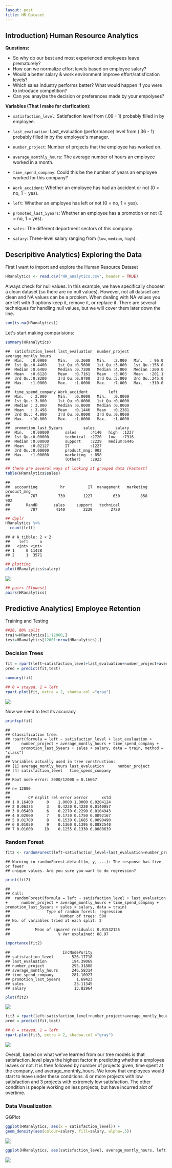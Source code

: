 ```yaml
---
layout: post
title: HR Dataset
---
```


Introduction) Human Resource Analytics
--------------------------------------

**Questions:**

-   So why do our best and most experienced employees leave prematurely?
-   How can we normalize effort levels based on employee salary?
-   Would a better salary & work environment improve effort/satisfication levels?
-   Which sales industry performs better? What would happen if you were to introduce competition?
-   Can you anaylze the decision or preferences made by your empolyees?

**Variables (That I make for clarfication):**

-   `satisfaction_level`: Satisfaction level from (.09 - 1) probably filled in by employee.

-   `last_evaluation`: Last\_evaluation (performance) level from (.36 - 1) probably filled in by the employee's manager.

-   `number_project`: Number of projects that the employee has worked on.

-   `average_monthly_hours`: The average number of hours an employee worked in a month.

-   `time_spend_company`: Could this be the number of years an employee worked for this company?

-   `Work_accident`: Whether an employee has had an accident or not (0 = no, 1 = yes).

-   `left`: Whether an employee has left or not (0 = no, 1 = yes).

-   `promoted_last_5years`: Whether an employee has a promotion or not (0 = no, 1 = yes).

-   `sales`: The different department sectors of this company.

-   `salary`: Three-level salary ranging from (`low`, `medium`, `high`).

Descripitive Analytics) Exploring the Data
------------------------------------------

First I want to import and explore the Human Resource Dataset

``` r
HRanalytics <- read.csv("HR_analytics.csv", header = TRUE)
```

Always check for null values. In this example, we have specifically choosen a clean dataset (so there are no null values). However, not all dataset are clean and NA values can be a problem. When dealing with NA values you are left with 3 options keep it, remove it, or replace it. There are several techniques for handling null values, but we will cover them later down the line.

``` r
sum(is.na(HRanalytics))
```

Let's start making comparisions:

``` r
summary(HRanalytics)
```

    ##  satisfaction_level last_evaluation  number_project  average_montly_hours
    ##  Min.   :0.0900     Min.   :0.3600   Min.   :2.000   Min.   : 96.0       
    ##  1st Qu.:0.4400     1st Qu.:0.5600   1st Qu.:3.000   1st Qu.:156.0       
    ##  Median :0.6400     Median :0.7200   Median :4.000   Median :200.0       
    ##  Mean   :0.6128     Mean   :0.7161   Mean   :3.803   Mean   :201.1       
    ##  3rd Qu.:0.8200     3rd Qu.:0.8700   3rd Qu.:5.000   3rd Qu.:245.0       
    ##  Max.   :1.0000     Max.   :1.0000   Max.   :7.000   Max.   :310.0       
    ##                                                                          
    ##  time_spend_company Work_accident         left       
    ##  Min.   : 2.000     Min.   :0.0000   Min.   :0.0000  
    ##  1st Qu.: 3.000     1st Qu.:0.0000   1st Qu.:0.0000  
    ##  Median : 3.000     Median :0.0000   Median :0.0000  
    ##  Mean   : 3.498     Mean   :0.1446   Mean   :0.2381  
    ##  3rd Qu.: 4.000     3rd Qu.:0.0000   3rd Qu.:0.0000  
    ##  Max.   :10.000     Max.   :1.0000   Max.   :1.0000  
    ##                                                      
    ##  promotion_last_5years         sales         salary    
    ##  Min.   :0.00000       sales      :4140   high  :1237  
    ##  1st Qu.:0.00000       technical  :2720   low   :7316  
    ##  Median :0.00000       support    :2229   medium:6446  
    ##  Mean   :0.02127       IT         :1227                
    ##  3rd Qu.:0.00000       product_mng: 902                
    ##  Max.   :1.00000       marketing  : 858                
    ##                        (Other)    :2923

``` r
## there are several ways of looking at grouped data [Fastest]
table(HRanalytics$sales)
```

    ## 
    ##  accounting          hr          IT  management   marketing product_mng 
    ##         767         739        1227         630         858         902 
    ##       RandD       sales     support   technical 
    ##         787        4140        2229        2720

``` r
## dpylr
HRanalytics %>% 
  count(left) 
```

    ## # A tibble: 2 × 2
    ##    left     n
    ##   <int> <int>
    ## 1     0 11428
    ## 2     1  3571

``` r
## plotting
plot(HRanalytics$salary)
```

![](Exploring_Human_Resource_Analytics2_files/figure-markdown_github/unnamed-chunk-7-1.png)

``` r
## pairs [Slowest]
pairs(HRanalytics)
```

Predictive Analytics) Employee Retention
----------------------------------------

Training and Testing

``` r
##20, 80% split
train=HRanalytics[1:12000,]
test=HRanalytics[12001:nrow(HRanalytics),]
```

### Decision Trees

``` r
fit = rpart(left~satisfaction_level+last_evaluation+number_project+average_montly_hours+time_spend_company+promotion_last_5years+sales+salary,data=train,method="class")
pred = predict(fit,test)
```

``` r
summary(fit)
```

``` r
## 0 = stayed, 1 = left
rpart.plot(fit, extra = 2, shadow.col ="gray")
```

![](Exploring_Human_Resource_Analytics2_files/figure-markdown_github/unnamed-chunk-12-1.png)

Now we need to test its accuracy

``` r
printcp(fit)
```

    ## 
    ## Classification tree:
    ## rpart(formula = left ~ satisfaction_level + last_evaluation + 
    ##     number_project + average_montly_hours + time_spend_company + 
    ##     promotion_last_5years + sales + salary, data = train, method = "class")
    ## 
    ## Variables actually used in tree construction:
    ## [1] average_montly_hours last_evaluation      number_project      
    ## [4] satisfaction_level   time_spend_company  
    ## 
    ## Root node error: 2000/12000 = 0.16667
    ## 
    ## n= 12000 
    ## 
    ##        CP nsplit rel error xerror      xstd
    ## 1 0.16400      0    1.0000 1.0000 0.0204124
    ## 2 0.06375      3    0.4220 0.4220 0.0140057
    ## 3 0.05400      6    0.2270 0.2290 0.0104943
    ## 4 0.02000      7    0.1730 0.1750 0.0092167
    ## 5 0.01700      8    0.1530 0.1685 0.0090490
    ## 6 0.01050      9    0.1360 0.1395 0.0082540
    ## 7 0.01000     10    0.1255 0.1330 0.0080639

### Random Forest

``` r
fit2 <- randomForest(left~satisfaction_level+last_evaluation+number_project+average_montly_hours+time_spend_company+promotion_last_5years+sales+salary,data=train)
```

    ## Warning in randomForest.default(m, y, ...): The response has five or fewer
    ## unique values. Are you sure you want to do regression?

``` r
print(fit2)
```

    ## 
    ## Call:
    ##  randomForest(formula = left ~ satisfaction_level + last_evaluation +      number_project + average_montly_hours + time_spend_company +      promotion_last_5years + sales + salary, data = train) 
    ##                Type of random forest: regression
    ##                      Number of trees: 500
    ## No. of variables tried at each split: 2
    ## 
    ##           Mean of squared residuals: 0.01532125
    ##                     % Var explained: 88.97

``` r
importance(fit2)
```

    ##                       IncNodePurity
    ## satisfaction_level        526.17718
    ## last_evaluation           194.39069
    ## number_project            295.31888
    ## average_montly_hours      246.58314
    ## time_spend_company        281.10927
    ## promotion_last_5years       1.69423
    ## sales                      23.11345
    ## salary                     13.82964

``` r
plot(fit2)
```

![](Exploring_Human_Resource_Analytics2_files/figure-markdown_github/unnamed-chunk-16-1.png)

``` r
fit3 = rpart(left~satisfaction_level+number_project+average_montly_hours+time_spend_company,data=train,method="class")
pred = predict(fit,test)
```

``` r
## 0 = stayed, 1 = left
rpart.plot(fit3, extra = 2, shadow.col ="gray")
```

![](Exploring_Human_Resource_Analytics2_files/figure-markdown_github/unnamed-chunk-18-1.png)

Overall, based on what we've learned from our tree models is that satisfaction\_level plays the highest factor in predicting whether a employee leaves or not. It is then followed by number of projects given, time spent at the company, and average\_monthly\_hours. We know that employees would start to leave under these conditions. 4 or more projects with low satisfaction and 3 projects with extremely low satisfaction. The other condition is people working on less projects, but have incurred alot of overtime.

### Data Visualization

GGPlot

``` r
ggplot(HRanalytics, aes(x = satisfaction_level)) +
geom_density(aes(colour=salary, fill=salary, alpha=.5))
```

![](Exploring_Human_Resource_Analytics2_files/figure-markdown_github/unnamed-chunk-19-1.png)

``` r
ggplot(HRanalytics, aes(satisfaction_level, average_montly_hours, left))+ geom_density2d(aes(color = factor(left)))
```

![](Exploring_Human_Resource_Analytics2_files/figure-markdown_github/unnamed-chunk-20-1.png)
